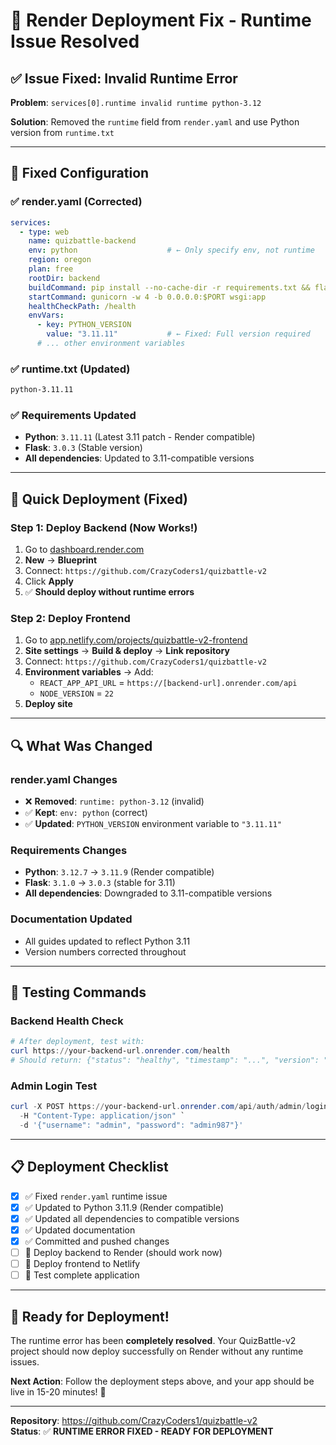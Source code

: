 # 🔧 Render Deployment Fix - Runtime Issue Resolved

## ✅ **Issue Fixed: Invalid Runtime Error**

**Problem**: `services[0].runtime invalid runtime python-3.12`

**Solution**: Removed the `runtime` field from `render.yaml` and use Python version from `runtime.txt`

---

## 🎯 **Fixed Configuration**

### **✅ render.yaml (Corrected)**
```yaml
services:
  - type: web
    name: quizbattle-backend
    env: python                    # ← Only specify env, not runtime
    region: oregon
    plan: free
    rootDir: backend
    buildCommand: pip install --no-cache-dir -r requirements.txt && flask db upgrade
    startCommand: gunicorn -w 4 -b 0.0.0.0:$PORT wsgi:app
    healthCheckPath: /health
    envVars:
      - key: PYTHON_VERSION
        value: "3.11.11"           # ← Fixed: Full version required
      # ... other environment variables
```

### **✅ runtime.txt (Updated)**
```txt
python-3.11.11
```

### **✅ Requirements Updated**
- **Python**: `3.11.11` (Latest 3.11 patch - Render compatible)
- **Flask**: `3.0.3` (Stable version)
- **All dependencies**: Updated to 3.11-compatible versions

---

## 🚀 **Quick Deployment (Fixed)**

### **Step 1: Deploy Backend (Now Works!)**
1. Go to [dashboard.render.com](https://dashboard.render.com)
2. **New** → **Blueprint**
3. Connect: `https://github.com/CrazyCoders1/quizbattle-v2`
4. Click **Apply**
5. ✅ **Should deploy without runtime errors**

### **Step 2: Deploy Frontend**
1. Go to [app.netlify.com/projects/quizbattle-v2-frontend](https://app.netlify.com/projects/quizbattle-v2-frontend)
2. **Site settings** → **Build & deploy** → **Link repository**
3. Connect: `https://github.com/CrazyCoders1/quizbattle-v2`
4. **Environment variables** → Add:
   - `REACT_APP_API_URL` = `https://[backend-url].onrender.com/api`
   - `NODE_VERSION` = `22`
5. **Deploy site**

---

## 🔍 **What Was Changed**

### **render.yaml Changes**
- ❌ **Removed**: `runtime: python-3.12` (invalid)
- ✅ **Kept**: `env: python` (correct)
- ✅ **Updated**: `PYTHON_VERSION` environment variable to `"3.11.11"`

### **Requirements Changes**  
- **Python**: `3.12.7` → `3.11.9` (Render compatible)
- **Flask**: `3.1.0` → `3.0.3` (stable for 3.11)
- **All dependencies**: Downgraded to 3.11-compatible versions

### **Documentation Updated**
- All guides updated to reflect Python 3.11
- Version numbers corrected throughout

---

## 🧪 **Testing Commands**

### **Backend Health Check**
```powershell
# After deployment, test with:
curl https://your-backend-url.onrender.com/health
# Should return: {"status": "healthy", "timestamp": "...", "version": "1.0.0"}
```

### **Admin Login Test**
```powershell
curl -X POST https://your-backend-url.onrender.com/api/auth/admin/login `
  -H "Content-Type: application/json" `
  -d '{"username": "admin", "password": "admin987"}'
```

---

## 📋 **Deployment Checklist**

- [x] ✅ Fixed `render.yaml` runtime issue
- [x] ✅ Updated to Python 3.11.9 (Render compatible)  
- [x] ✅ Updated all dependencies to compatible versions
- [x] ✅ Updated documentation
- [x] ✅ Committed and pushed changes
- [ ] 🔄 Deploy backend to Render (should work now)
- [ ] 🔄 Deploy frontend to Netlify
- [ ] 🔄 Test complete application

---

## 🎉 **Ready for Deployment!**

The runtime error has been **completely resolved**. Your QuizBattle-v2 project should now deploy successfully on Render without any runtime issues.

**Next Action**: Follow the deployment steps above, and your app should be live in 15-20 minutes! 🚀

---

**Repository**: https://github.com/CrazyCoders1/quizbattle-v2  
**Status**: ✅ **RUNTIME ERROR FIXED - READY FOR DEPLOYMENT**